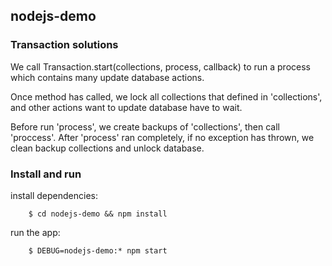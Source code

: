 ## nodejs-demo

### Transaction solutions
  We call Transaction.start(collections, process, callback) to run a process which contains
many update database actions.

Once method has called, we lock all collections that defined in 'collections', and other 
actions want to update database have to wait.

Before run 'process', we create backups of 'collections', then call 'proccess'.
After 'process' ran completely, if no exception has thrown, we clean backup collections and unlock database.

### Install and run
install dependencies:
```
    $ cd nodejs-demo && npm install
```


run the app:
```
    $ DEBUG=nodejs-demo:* npm start
```
